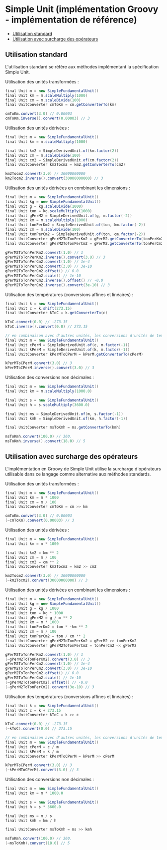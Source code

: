 # Simple Unit (implémentation Groovy - implémentation de référence)

* [Utilisation standard](#Utilisation-standard)
* [Utilisation avec surcharge des opérateurs](#Utilisation-avec-surcharge-des-opérateurs)

## Utilisation standard

L'utilisation standard se réfère aux méthodes implémentant la spécification Simple Unit.

Utilisation des unités transformées :

```groovy
final Unit m = new SimpleFundamentalUnit()
final Unit km = m.scaleMultiply(1000)
final Unit cm = m.scaleDivide(100)
final UnitConverter cmToKm = cm.getConverterTo(km)

cmToKm.convert(3.0) // 0.00003
cmToKm.inverse().convert(0.00003) // 3
```

Utilisation des unités dérivées :

```groovy
final Unit m = new SimpleFundamentalUnit()
final Unit km = m.scaleMultiply(1000)

final Unit km2 = SimpleDerivedUnit.of(km.factor(2))
final Unit cm = m.scaleDivide(100)
final Unit cm2 = SimpleDerivedUnit.of(cm.factor(2))
final UnitConverter km2Tocm2 = km2.getConverterTo(cm2)

km2Tocm2.convert(3.0) // 30000000000
km2Tocm2.inverse().convert(30000000000) // 3
```

Utilisation des unités dérivées en combinant les dimensions :

```groovy
final Unit m = new SimpleFundamentalUnit()
final Unit kg = new SimpleFundamentalUnit()
final Unit g = kg.scaleDivide(1000)
final Unit ton = kg.scaleMultiply(1000)
final Unit gPerM2 = SimpleDerivedUnit.of(g, m.factor(-2))
final Unit km = m.scaleMultiply(1000)
final Unit tonPerKm2 = SimpleDerivedUnit.of(ton, km.factor(-2))
final Unit cm = m.scaleDivide(100)
final Unit tonPerCm2 = SimpleDerivedUnit.of(ton, cm.factor(-2))
final UnitConverter gPerM2ToTonPerKm2 = gPerM2.getConverterTo(tonPerKm2)
final UnitConverter gPerM2ToTonPerCm2 = gPerM2.getConverterTo(tonPerCm2)

gPerM2ToTonPerKm2.convert(1.0) // 1
gPerM2ToTonPerKm2.inverse().convert(3.0) // 3
gPerM2ToTonPerCm2.convert(1.0) // 1e-4
gPerM2ToTonPerCm2.convert(3.0) // 3e-10
gPerM2ToTonPerCm2.offset() // 0.0
gPerM2ToTonPerCm2.scale() // 1e-10
gPerM2ToTonPerCm2.inverse().offset() // -0.0
gPerM2ToTonPerCm2.inverse().convert(3e-10) // 3
```

Utilisation des températures (conversions affines et linéaires) :

```groovy
final Unit k = new SimpleFundamentalUnit()
final Unit c = k.shift(273.15)
final UnitConverter kToC = k.getConverterTo(c)

kToC.convert(0.0) // -273.15
kToC.inverse().convert(0.0) // 273.15

// en combinaison avec d'autres unités, les conversions d'unités de températures doivent devenir linéaires
final Unit m = new SimpleFundamentalUnit()
final Unit cPerM = SimpleDerivedUnit.of(c, m.factor(-1))
final Unit kPerM = SimpleDerivedUnit.of(k, m.factor(-1))
final UnitConverter kPerMToCPerM = kPerM.getConverterTo(cPerM)

kPerMToCPerM.convert(3.0) // 3
kPerMToCPerM.inverse().convert(3.0) // 3
```

Utilisation des conversions non décimales :

```groovy
final Unit m = new SimpleFundamentalUnit()
final Unit km = m.scaleMultiply(1000.0)

final Unit s = new SimpleFundamentalUnit()
final Unit h = s.scaleMultiply(3600.0)

final Unit ms = SimpleDerivedUnit.of(m, s.factor(-1))
final Unit kmh = SimpleDerivedUnit.of(km, h.factor(-1))

final UnitConverter msToKmh = ms.getConverterTo(kmh)

msToKmh.convert(100.0) // 360.
msToKmh.inverse().convert(18.0) // 5
```

## Utilisation avec surcharge des opérateurs

L'implémentation en Groovy de Simple Unit utilise la surcharge d'opérateurs utilisable dans ce langage comme
alternative aux méthodes standards.

Utilisation des unités transformées :

```groovy
final Unit m = new SimpleFundamentalUnit()
final Unit km = m * 1000
final Unit cm = m / 100
final UnitConverter cmToKm = cm >> km

cmToKm.convert(3.0) // 0.00003
(~cmToKm).convert(0.00003) // 3
```

Utilisation des unités dérivées :

```groovy
final Unit m = new SimpleFundamentalUnit()
final Unit km = m * 1000

final Unit km2 = km ** 2
final Unit cm = m / 100
final Unit cm2 = cm ** 2
final UnitConverter km2Tocm2 = km2 >> cm2

km2Tocm2.convert(3.0) // 30000000000
(~km2Tocm2).convert(30000000000) // 3
```

Utilisation des unités dérivées en combinant les dimensions :

```groovy
final Unit m = new SimpleFundamentalUnit()
final Unit kg = new SimpleFundamentalUnit()
final Unit g = kg / 1000
final Unit ton = kg * 1000
final Unit gPerM2 = g / m ** 2
final Unit km = m * 1000
final Unit tonPerKm2 = ton * ~km ** 2
final Unit cm = m / 100
final Unit tonPerCm2 = ton / cm ** 2
final UnitConverter gPerM2ToTonPerKm2 = gPerM2 >> tonPerKm2
final UnitConverter gPerM2ToTonPerCm2 = tonPerCm2 << gPerM2

gPerM2ToTonPerKm2.convert(1.0) // 1
(~gPerM2ToTonPerKm2).convert(3.0) // 3
gPerM2ToTonPerCm2.convert(1.0) // 1e-4
gPerM2ToTonPerCm2.convert(3.0) // 3e-10
gPerM2ToTonPerCm2.offset() // 0.0
gPerM2ToTonPerCm2.scale() // 1e-10
(~gPerM2ToTonPerCm2).offset() // -0.0
(~gPerM2ToTonPerCm2).convert(3e-10) // 3
```

Utilisation des températures (conversions affines et linéaires) :

```groovy
final Unit k = new SimpleFundamentalUnit()
final Unit c = k + 273.15
final UnitConverter kToC = k >> c

kToC.convert(0.0) // -273.15
(~kToC).convert(0.0) // 273.15

// en combinaison avec d'autres unités, les conversions d'unités de températures doivent devenir linéaires
final Unit m = new SimpleFundamentalUnit()
final Unit cPerM = c / m
final Unit kPerM = k / m
final UnitConverter kPerMToCPerM = kPerM >> cPerM

kPerMToCPerM.convert(3.0) // 3
(~kPerMToCPerM).convert(3.0) // 3
```

Utilisation des conversions non décimales :

```groovy
final Unit m = new SimpleFundamentalUnit()
final Unit km = m * 1000.0

final Unit s = new SimpleFundamentalUnit()
final Unit h = s * 3600.0

final Unit ms = m / s
final Unit kmh = km / h

final UnitConverter msToKmh = ms >> kmh

msToKmh.convert(100.0) // 360.
(~msToKmh).convert(18.0) // 5
```
